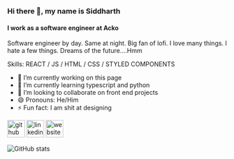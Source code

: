 ### Hi there 👋, my name is Siddharth
#### I work as a software engineer at Acko
Software engineer by day. Same at night. Big fan of lofi. I love many things. I hate a few things. Dreams of the future....Hmm

Skills: REACT / JS / HTML / CSS / STYLED COMPONENTS

- 🔭 I’m currently working on this page
- 🌱 I’m currently learning typescript and python
- 👯 I’m looking to collaborate on front end projects
- 😄 Pronouns: He/Him
- ⚡ Fun fact: I am shit at designing

[<img src='https://cdn.jsdelivr.net/npm/simple-icons@3.0.1/icons/github.svg' alt='github' height='40'>](https://github.com/sid995)  [<img src='https://cdn.jsdelivr.net/npm/simple-icons@3.0.1/icons/linkedin.svg' alt='linkedin' height='40'>](https://www.linkedin.com/in/siddharthkundu/)  [<img src='https://cdn.jsdelivr.net/npm/simple-icons@3.0.1/icons/icloud.svg' alt='website' height='40'>](siddharthcodes.netlify.app)  

![GitHub stats](https://github-readme-stats.vercel.app/api?username=sid995&show_icons=true)  

